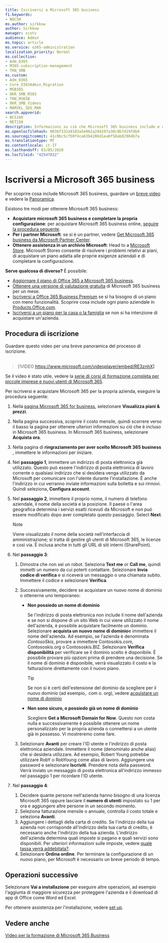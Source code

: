 ```yaml
---
title: Iscriversi a Microsoft 365 business
f1.keywords:
- NOCSH
ms.author: sirkkuw
author: Sirkkuw
manager: scotv
audience: Admin
ms.topic: article
ms.service: o365-administration
localization_priority: Normal
ms.collection:
- Adm_O365
- M365-subscription-management
- TRN_SMB
ms.custom:
- Adm_O365
- Core_O365Admin_Migration
- MSB365
- OKR_SMB_M365
- TRN_M365B
- OKR_SMB_Videos
- MARVEL_SEO_MAR
search.appverid:
- BCS160
- MET150
description: Informazioni su ciò che Microsoft 365 business include e ottenere istruzioni dettagliate per l'iscrizione a Microsoft 365 business.
ms.openlocfilehash: 003bf332a9183a5e062a294297a30c9b7d19fdb9
ms.sourcegitcommit: 41c0bc5cf50f4ca63b4286d1ea0f58ab82984b7a
ms.translationtype: MT
ms.contentlocale: it-IT
ms.lasthandoff: 03/05/2020
ms.locfileid: "42547832"
---
```

# <a name="sign-up-for-microsoft-365-business"></a>Iscriversi a Microsoft 365 business

Per scoprire cosa include Microsoft 365 business, guardare un [breve video](https://go.microsoft.com/fwlink/?linkid=2109651) e vedere la [Panoramica](microsoft-365-business-overview.md).

Esistono tre modi per ottenere Microsoft 365 business:
- **Acquistare microsoft 365 business e completare la propria configurazione**: per acquistare Microsoft 365 business online, [seguire la procedura seguente](#sign-up-steps).
- **Per i partner Microsoft**: se si è un partner, vedere [Get Microsoft 365 business da Microsoft Partner Center](get-microsoft-365-business.md#get-microsoft-365-business-from-microsoft-partner-center).
- **Ottenere assistenza in un archivio Microsoft**: Head to a [Microsoft Store](https://go.microsoft.com/fwlink/?linkid=2109652). Microsoft Stores consente di risolvere i problemi relativi ai piani, di acquistare un piano adatta alle proprie esigenze aziendali e di completare la configurazione.

**Serve qualcosa di diverso?** È possibile:
- [Aggiornare il piano di Office 365 a Microsoft 365 business](migrate-to-microsoft-365-business.md).
- [Ottenere una versione di valutazione gratuita](https://go.microsoft.com/fwlink/p/?linkid=2102309) di Microsoft 365 business per un mese.
- [Iscriversi a Office 365 Business Premium](https://go.microsoft.com/fwlink/p/?LinkID=510935) se si ha bisogno di un piano con meno funzionalità. Scoprire cosa include ogni piano aziendale in [Products.Office.com](https://go.microsoft.com/fwlink/?linkid=2109397).
- [Iscriversi a un piano per la casa o la famiglia](https://go.microsoft.com/fwlink/?linkid=2109398) se non si ha intenzione di acquistare un'azienda. 

## <a name="sign-up-steps"></a>Procedura di iscrizione

Guardare questo video per una breve panoramica del processo di iscrizione.<br><br>

> [!VIDEO https://www.microsoft.com/videoplayer/embed/RE3znhX] 

Se il video è stato utile, vedere la [serie di corsi di formazione completa per piccole imprese e nuovi utenti di Microsoft 365](https://support.office.com/article/6ab4bbcd-79cf-4000-a0bd-d42ce4d12816).

Per iscriversi e acquistare Microsoft 365 per la propria azienda, eseguire la procedura seguente:

1. Nella [pagina Microsoft 365 for business](https://go.microsoft.com/fwlink/?linkid=2109654), selezionare **Visualizza piani & prezzi**. 
2. Nella pagina successiva, scoprire il costo mensile, quindi scorrere verso il basso la pagina per ottenere ulteriori informazioni su ciò che è incluso in Microsoft 365 business. In Microsoft 365 business, selezionare **Acquista ora**.
3. Nella pagina di **ringraziamento per aver scelto Microsoft 365 business** , immettere le informazioni per iniziare.
4. Nel **passaggio 1**, immettere un indirizzo di posta elettronica già utilizzato. Questo può essere l'indirizzo di posta elettronica di lavoro corrente o qualsiasi indirizzo che si desidera venga utilizzato da Microsoft per comunicare con l'utente durante l'installazione. È anche l'indirizzo in cui verranno inviate informazioni sulla bolletta e sui rinnovi. Quindi seleziona, **Configura account**.
5. Nel **passaggio 2**, immettere il proprio nome, il numero di telefono aziendale, il nome della società e la posizione. Il paese o l'area geografica determina i servizi esatti ricevuti da Microsoft e non può essere modificato dopo aver completato questo passaggio.  Select **Next**. 
    > [!NOTE]
    > Viene visualizzato il nome della società nell'interfaccia di amministrazione; si tratta di gestire gli utenti di Microsoft 365, le licenze e così via. È inclusa anche in tutti gli URL di siti interni (SharePoint).
6. Nel **passaggio 3**:

    1. Dimostra che non sei un robot. Seleziona **Text me** or **Call me**, quindi immetti un numero da cui poterti contattare. Selezionare **Invia codice di verifica** e si riceverà un messaggio o una chiamata subito. Immettere il codice e selezionare **Verifica**.
    2. Successivamente, decidere se acquistare un nuovo nome di dominio o ottenerne uno temporaneo:

        - **Non possiedo un nome di dominio** 
        
            Se l'indirizzo di posta elettronica non include il nome dell'azienda e se non si dispone di un sito Web in cui viene utilizzato il nome dell'azienda, è possibile acquistare facilmente un dominio. Selezionare **acquista un nuovo nome di dominio**e immettere il nome dell'azienda. Ad esempio, se l'azienda è denominata *ContosoSkis*, provare a immettere Contosokis.com, Contososkis.org o Contososkis.BIZ. Selezionare **Verifica disponibilità** per verificare se il dominio scelto è disponibile. È possibile provare più opzioni prima di prendere una decisione. Se il nome di dominio è disponibile, verrà visualizzato il costo e la fatturazione direttamente con il nuovo piano. 
       
            > [!TIP]
            > Se non si è certi dell'estensione del dominio da scegliere per il nuovo dominio (ad esempio,. com o. org), vedere [acquistare un nome di dominio](https://go.microsoft.com/fwlink/?linkid=2109700)
        
        - **Non sono sicuro, o possiedo già un nome di dominio** 
        
             Scegliere **Get a Microsoft Domain for Now**. Questo non costa nulla e successivamente è possibile ottenere un nome personalizzato per la propria azienda o connettersi a un utente già in possesso. Vi mostreremo come fare.

    3. Selezionare **Avanti** per creare l'ID utente e l'indirizzo di posta elettronica aziendale. Immettere il nome (denominato anche alias) che si desidera utilizzare. Ad esempio, Robert Young potrebbe utilizzare RobY o RobYoung come alias di lavoro. Aggiungere una password e selezionare **Iscriviti**. Prendere nota della password. Verrà inviato un messaggio di posta elettronica all'indirizzo immesso nel passaggio 1 per ricordare l'ID utente.
7. Nel **passaggio 4**: 

    1. Decidere quante persone nell'azienda hanno bisogno di una licenza Microsoft 365 oppure lasciare il **numero di utenti** impostato su 1 per ora e aggiungere altre persone in un secondo momento. 
    2. Seleziona fatturazione mensile o annuale, controlla il costo totale e seleziona **Avanti**. 
    3. Aggiungere i dettagli della carta di credito. Se l'indirizzo della tua azienda non corrisponde all'indirizzo della tua carta di credito, è necessario anche l'indirizzo della tua azienda. L'indirizzo dell'azienda determina quali imposte si pagano e quali servizi sono disponibili. Per ulteriori informazioni sulle imposte, vedere [quale tassa verrà addebitata?](https://go.microsoft.com/fwlink/?linkid=2109701).
    4. Selezionare **Ordina ordine**. Per terminare la configurazione di un nuovo piano, per Microsoft è necessario un breve periodo di tempo.

## <a name="whats-next"></a>Operazioni successive

Selezionare **Vai a installazione** per eseguire altre operazioni, ad esempio l'aggiunta di maggiore sicurezza per proteggere l'azienda e il download di app di Office come Word ed Excel.

Per ottenere assistenza per l'installazione, vedere [set up](set-up.md).

## <a name="see-also"></a>Vedere anche

[Video per la formazione di Microsoft 365 Business](https://support.office.com/article/6ab4bbcd-79cf-4000-a0bd-d42ce4d12816)
